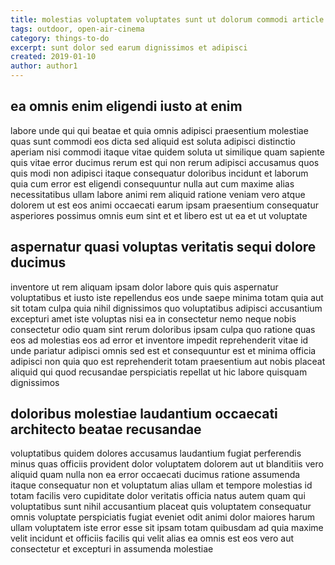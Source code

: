 ```yaml
---
title: molestias voluptatem voluptates sunt ut dolorum commodi article 7739
tags: outdoor, open-air-cinema
category: things-to-do
excerpt: sunt dolor sed earum dignissimos et adipisci
created: 2019-01-10
author: author1
---
```


## ea omnis enim eligendi iusto at enim

labore unde qui qui beatae et quia omnis adipisci praesentium molestiae quas sunt commodi eos dicta sed aliquid est soluta adipisci distinctio aperiam nisi commodi itaque vitae quidem soluta ut similique quam sapiente quis vitae error ducimus rerum est qui non rerum adipisci accusamus quos quis modi non adipisci itaque consequatur doloribus incidunt et laborum quia cum error est eligendi consequuntur nulla aut cum maxime alias necessitatibus ullam labore animi rem aliquid ratione veniam vero atque dolorem ut est eos animi occaecati earum ipsam praesentium consequatur asperiores possimus omnis eum sint et et libero est ut ea et ut voluptate

## aspernatur quasi voluptas veritatis sequi dolore ducimus

inventore ut rem aliquam ipsam dolor labore quis quis aspernatur voluptatibus et iusto iste repellendus eos unde saepe minima totam quia aut sit totam culpa quia nihil dignissimos quo voluptatibus adipisci accusantium excepturi amet iste voluptas nisi ea in consectetur nemo neque nobis consectetur odio quam sint rerum doloribus ipsam culpa quo ratione quas eos ad molestias eos ad error et inventore impedit reprehenderit vitae id unde pariatur adipisci omnis sed est et consequuntur est et minima officia adipisci non quia quo est reprehenderit totam praesentium aut nobis placeat aliquid qui quod recusandae perspiciatis repellat ut hic labore quisquam dignissimos

## doloribus molestiae laudantium occaecati architecto beatae recusandae

voluptatibus quidem dolores accusamus laudantium fugiat perferendis minus quas officiis provident dolor voluptatem dolorem aut ut blanditiis vero aliquid quam nulla non ea error occaecati ducimus ratione assumenda itaque consequatur non et voluptatum alias ullam et tempore molestias id totam facilis vero cupiditate dolor veritatis officia natus autem quam qui voluptatibus sunt nihil accusantium placeat quis voluptatem consequatur omnis voluptate perspiciatis fugiat eveniet odit animi dolor maiores harum ullam voluptatem iste error esse sit ipsam totam quibusdam ad quia maxime velit incidunt et officiis facilis qui velit alias ea omnis est eos vero aut consectetur et excepturi in assumenda molestiae
